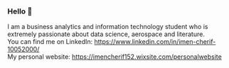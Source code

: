 ### Hello 👋

I am a business analytics and information technology student who is extremely passionate about data science, aerospace and literature. <br>
You can find me on LinkedIn: https://www.linkedin.com/in/imen-cherif-10052000/
<br>
My personal website: https://imencherif152.wixsite.com/personalwebsite

<!--
**imen-cherif/imen-cherif** is a ✨ _special_ ✨ repository because its `README.md` (this file) appears on your GitHub profile.

Here are some ideas to get you started:

- 🔭 I’m currently working on ...
- 🌱 I’m currently learning ...
- 👯 I’m looking to collaborate on ...
- 🤔 I’m looking for help with ...
- 💬 Ask me about ...
- 📫 How to reach me: ...
- 😄 Pronouns: ...
- ⚡ Fun fact: ...
-->
